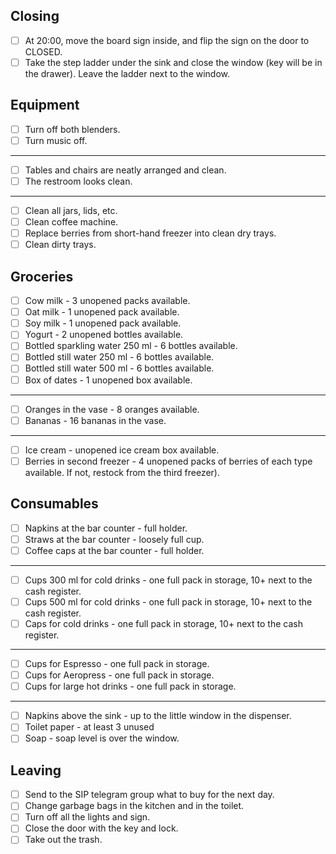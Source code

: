 ## Closing

- [ ] At 20:00, move the board sign inside, and flip the sign on the door to CLOSED.
- [ ] Take the step ladder under the sink and close the window (key will be in the drawer). Leave the ladder next to the window.

## Equipment

- [ ] Turn off both blenders.
- [ ] Turn music off.
***
- [ ] Tables and chairs are neatly arranged and clean.
- [ ] The restroom looks clean.
***
- [ ] Clean all jars, lids, etc.
- [ ] Clean coffee machine.
- [ ] Replace berries from short-hand freezer into clean dry trays.
- [ ] Clean dirty trays.

## Groceries

- [ ] Cow milk - 3 unopened packs available.
- [ ] Oat milk - 1 unopened pack available.
- [ ] Soy milk - 1 unopened pack available.
- [ ] Yogurt - 2 unopened bottles available.
- [ ] Bottled sparkling water 250 ml - 6 bottles available.
- [ ] Bottled still water 250 ml - 6 bottles available.
- [ ] Bottled still water 500 ml - 6 bottles available.
- [ ] Box of dates - 1 unopened box available.
***
- [ ] Oranges in the vase - 8 oranges available.
- [ ] Bananas - 16 bananas in the vase.
***
- [ ] Ice cream - unopened ice cream box available.
- [ ] Berries in second freezer - 4 unopened packs of berries of each type available. If not, restock from the third freezer).

## Consumables

- [ ] Napkins at the bar counter - full holder.
- [ ] Straws at the bar counter - loosely full cup.
- [ ] Coffee caps at the bar counter - full holder.
***
- [ ] Cups 300 ml for cold drinks - one full pack in storage, 10+ next to the cash register.
- [ ] Cups 500 ml for cold drinks - one full pack in storage, 10+ next to the cash register.
- [ ] Caps for cold drinks - one full pack in storage, 10+ next to the cash register.
***
- [ ] Cups for Espresso - one full pack in storage.
- [ ] Cups for Aeropress - one full pack in storage.
- [ ] Cups for large hot drinks - one full pack in storage.
***
- [ ] Napkins above the sink - up to the little window in the dispenser.
- [ ] Toilet paper - at least 3 unused
- [ ] Soap - soap level is over the window.

## Leaving

- [ ] Send to the SIP telegram group what to buy for the next day.
- [ ] Change garbage bags in the kitchen and in the toilet.
- [ ] Turn off all the lights and sign.
- [ ] Close the door with the key and lock.
- [ ] Take out the trash.

